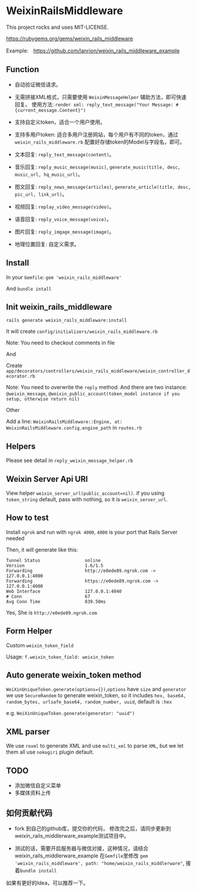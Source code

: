 # WeixinRailsMiddleware

This project rocks and uses MIT-LICENSE.

https://rubygems.org/gems/weixin_rails_middleware

Example:　https://github.com/lanrion/weixin_rails_middleware_example

## Function

  * 自动验证微信请求。

  * 无需拼接XML格式，只需要使用 `WeixinMessageHelper` 辅助方法，即可快速回复。
    使用方法: ` render xml: reply_text_message("Your Message: #{current_message.Content}") `

  * 支持自定义token，适合一个用户使用。

  * 支持多用户token: 适合多用户注册网站，每个用户有不同的token，通过 `weixin_rails_middleware.rb` 配置好存储token的Model与字段名，即可。

  * 文本回复: `reply_text_message(content)`。

  * 音乐回复: `reply_music_message(music)`, `generate_music(title, desc, music_url, hq_music_url)`。

  * 图文回复: `reply_news_message(articles)`, `generate_article(title, desc, pic_url, link_url)`。

  * 视频回复: `replay_video_message(video)`。

  * 语音回复: `reply_voice_message(voice)`。

  * 图片回复: `reply_imgage_message(image)`。

  * 地理位置回复: 自定义需求。

## Install

  In your `Gemfile`: `gem 'weixin_rails_middleware'`

  And `bundle intall`

## Init weixin_rails_middleware

  `rails generate weixin_rails_middleware:install`

  It will create `config/initializers/weixin_rails_middleware.rb`

  Note: You need to checkout comments in file

  And

  Create `app/decorators/controllers/weixin_rails_middleware/weixin_controller_decorator.rb`

  Note: You need to overwrite the `reply` method. And there are two instance: `@weixin_message`,
  `@weixin_public_account(token_model instance if you setup, otherwise return nil)`

  Other

  Add a line: `WeixinRailsMiddleware::Engine, at: WeixinRailsMiddleware.config.engine_path` in `routes.rb`

## Helpers

  Please see detail in `reply_weixin_message_helper.rb`

## Weixin Server Api URl
  View helper `weixin_server_url(public_account=nil)`.
  if you using `token_string` default, pass with nothing, so it is `weixin_server_url`.

## How to test
  Install `ngrok` and run with `ngrok 4000`, `4000` is your port that Rails Server needed

  Then, it will generate like this:

  ```
  Tunnel Status                 online
  Version                       1.6/1.5
  Forwarding                    http://e0ede89.ngrok.com -> 127.0.0.1:4000
  Forwarding                    https://e0ede89.ngrok.com -> 127.0.0.1:4000
  Web Interface                 127.0.0.1:4040
  # Conn                        67
  Avg Conn Time                 839.50ms

  ```

  Yes, She is `http://e0ede89.ngrok.com`

## Form Helper

  Custom `weixin_token_field`

  Usage: `f.weixin_token_field: weixin_token`

## Auto generate weixin_token method
  `WeiXinUniqueToken.generate(options={})`,`options` have `size` and `generator`
  we use `SecureRandom` to generate weixin_token, so it includes `hex, base64, random_bytes, urlsafe_base64, random_number, uuid`, default is `:hex`

  e.g. `WeiXinUniqueToken.generate(generator: "uuid")`

## XML parser
  We use `roxml` to generate XML and use `multi_xml` to parse `XML`, but we let them all use `nokogiri` plugin default.

## TODO

  * 添加微信自定义菜单
  * 多媒体资料上传

## 如何贡献代码

  * fork 到自己的github库，提交你的代码， 修改完之后，请同步更新到 weixin_rails_middlerware_example测试项目中。

  * 测试的话，需要开启服务器与微信对接，这种情况，请结合 weixin_rails_middlerware_example
  在`Gemfile`里修改 `gem 'weixin_rails_middleware', path: "home/weixin_rails_middlerware"`, 接着`bundle install`

  如果有更好的Idea，可以推荐一下。

